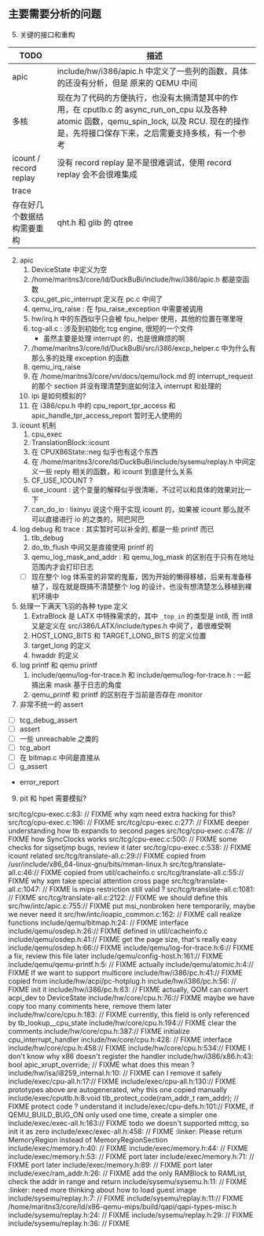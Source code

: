 ## 主要需要分析的问题
5. 关键的接口和重构

| TODO                       | 描述                                                                                                                                                                                           |
|----------------------------|------------------------------------------------------------------------------------------------------------------------------------------------------------------------------------------------|
| apic                       | include/hw/i386/apic.h 中定义了一些列的函数，具体的还没有分析，但是 原来的 QEMU 中间                                                                                                           |
| 多核                       | 现在为了代码的方便执行，也没有太搞清楚其中的作用，在 cputlb.c 的 async_run_on_cpu 以及各种 atomic 函数，qemu_spin_lock, 以及 RCU. 现在的操作是，先将接口保存下来，之后需要支持多核，有一个参考 |
| icount / record replay     | 没有 record replay 是不是很难调试，使用 record replay 会不会很难集成                                                                                                                           |
| trace                      |                                                                                                                                                                                                |
| 存在好几个数据结构需要重构 |qht.h 和 glib 的 qtree                                                                                                                                                                |

2. apic
    1. DeviceState 中定义为空
    2. /home/maritns3/core/ld/DuckBuBi/include/hw/i386/apic.h 都是空函数
    3. cpu_get_pic_interrupt 定义在 pc.c 中间了
    4. qemu_irq_raise : 在 fpu_raise_exception 中需要被调用
    5. hw/irq.h 中的东西似乎只会被 fpu_helper 使用，其他的位置在哪里呀
    6. tcg-all.c : 涉及到初始化 tcg engine, 很短的一个文件
        - 虽然主要是处理 interrupt 的，也是很麻烦的啊
    7. /home/maritns3/core/ld/DuckBuBi/src/i386/excp_helper.c 中为什么有那么多的处理 exception 的函数
    8. qemu_irq_raise
    9. 在 /home/maritns3/core/vn/docs/qemu/lock.md 的 interrupt_request 的那个 section 并没有理清楚到底如何注入 interrupt 和处理的
    10. ipi 是如何模拟的?
    11. 在 i386/cpu.h 中的 cpu_report_tpr_access 和 apic_handle_tpr_access_report 暂时无人使用的
4. icount 机制
    1. cpu_exec
    2. TranslationBlock::icount
    3. 在 CPUX86State::neg 似乎也有这个东西
    4. 在 /home/maritns3/core/ld/DuckBuBi/include/sysemu/replay.h 中间定义一些 reply 相关的函数，和 icount 到底是什么关系
    5. CF_USE_ICOUNT ?
    6. use_icount : 这个变量的解释似乎很清晰，不过可以和具体的效果对比一下
    7. can_do_io : lixinyu 说这个用于实现 icount 的，如果被 icount 那么就不可以直接进行 io 的之类的，阿巴阿巴
5. log debug 和 trace : 其实暂时可以补全的, 都是一些 printf 而已
    1. tlb_debug
    2. do_tb_flush 中间又是直接使用 printf 的
    7. qemu_log_mask_and_addr : 和 qemu_log_mask 的区别在于只有在地址范围内才会打印日志
    - [ ] 现在整个 log 体系变的非常的鬼畜，因为开始的懒得移植，后来有准备移植了，现在就是既搞不清楚整个 log 的设计，也没有想清楚怎么移植到裸机环境中
6. 处理一下满天飞羽的各种 type 定义
    1. ExtraBlock 是 LATX 中特殊需求的，其中 `_top_in` 的类型是 int8, 而 int8 又是定义在 src/i386/LATX/include/types.h 中间了，着很难受啊
    2. HOST_LONG_BITS 和 TARGET_LONG_BITS 的定义位置
    3. target_long 的定义
    4. hwaddr 的定义
7. log printf 和 qemu printf
    1. include/qemu/log-for-trace.h 和 include/qemu/log-for-trace.h : 一起搞出来 mask 基于日志的角度
    2. qemu_printf 和 printf 的区别在于当前是否存在 monitor
8. 非常不统一的 assert
  - [ ] tcg_debug_assert
  - [ ] assert
  - [ ] 一些 unreachable 之类的
  - [ ] tcg_abort
  - [ ] 在 bitmap.c 中间是直接从
  - [ ] g_assert
  - error_report
9. pit 和 hpet 需要模拟?

src/tcg/cpu-exec.c:83:  // FIXME why xqm need extra hacking for this?
src/tcg/cpu-exec.c:196:  // FIXME
src/tcg/cpu-exec.c:277:  // FIXME deeper understanding how tb expands to second pages
src/tcg/cpu-exec.c:478:  // FIXME how SyncClocks works
src/tcg/cpu-exec.c:500:    // FIXME some checks for sigsetjmp bugs, review it later
src/tcg/cpu-exec.c:538:      // FIXME icount related
src/tcg/translate-all.c:29:// FIXME copied from /usr/include/x86_64-linux-gnu/bits/mman-linux.h
src/tcg/translate-all.c:46:// FIXME copied from  util/cacheinfo.c
src/tcg/translate-all.c:55:// FIXME why xqm take special attention cross page
src/tcg/translate-all.c:1047:  // FIXME is mips restriction still valid ?
src/tcg/translate-all.c:1081:  // FIXME
src/tcg/translate-all.c:2122:  // FIXME we should define this
src/hw/intc/apic.c:755:// FIXME put msi_nonbroken here temporarily, maybe we never need it
src/hw/intc/ioapic_common.c:162:  // FIXME call realize functions
include/qemu/bitmap.h:24:  // FIXME interface
include/qemu/osdep.h:26:// FIXME defined in util/cacheinfo.c
include/qemu/osdep.h:41:// FIXME get the page size, that's really easy
include/qemu/osdep.h:66:// FIXME
include/qemu/log-for-trace.h:6:// FIXME a fix, review this file later
include/qemu/config-host.h:161:// FIXME
include/qemu/qemu-printf.h:5:  // FIXME actually
include/qemu/atomic.h:4:// FIXME If we want to support multicore
include/hw/i386/pc.h:41:// FIXME copied from include/hw/acpi/pc-hotplug.h
include/hw/i386/pc.h:56:  // FIXME init it
include/hw/i386/pc.h:63:  // FIXME actually, QOM can convert acpi_dev to DeviceState
include/hw/core/cpu.h:76:// FIXME maybe we have copy too many comments here, remove them later
include/hw/core/cpu.h:183:  // FIXME currently, this field is only referenced by tb_lookup__cpu_state
include/hw/core/cpu.h:194:// FIXME clear the comments
include/hw/core/cpu.h:387:// FIXME initialize cpu_interrupt_handler
include/hw/core/cpu.h:428:  // FIXME interface
include/hw/core/cpu.h:458:// FIXME
include/hw/core/cpu.h:534:// FIXME I don't know why x86 doesn't register the handler
include/hw/i386/x86.h:43:  bool apic_xrupt_override; // FIXME what does this mean ?
include/hw/isa/i8259_internal.h:10:  // FIXME can I remove it safely
include/exec/cpu-all.h:17:// FIXME
include/exec/cpu-all.h:130:// FIXME prototypes above are autogenerated, why this one copied  manually
include/exec/cputlb.h:8:void tlb_protect_code(ram_addr_t ram_addr); // FIXME protect code ? understand it
include/exec/cpu-defs.h:101:// FIXME, if QEMU_BUILD_BUG_ON only used one time, create a simpler one
include/exec/exec-all.h:163:// FIXME todo we doesn't supported mttcg, so init it as zero
include/exec/exec-all.h:458:  // FIXME :linker: Please return MemoryRegion instead of MemoryRegionSection
include/exec/memory.h:40:  // FIXME
include/exec/memory.h:44:  // FIXME
include/exec/memory.h:53:  // FIXME port later
include/exec/memory.h:71:  // FIXME port later
include/exec/memory.h:89:  // FIXME port later
include/exec/ram_addr.h:26:  // FIXME add the only RAMBlock to RAMList, check the addr in range and return
include/sysemu/sysemu.h:11:  // FIXME :linker: need more thinking about how to load guest image
include/sysemu/replay.h:7:  // FIXME
include/sysemu/replay.h:11:// FIXME /home/maritns3/core/ld/x86-qemu-mips/build/qapi/qapi-types-misc.h
include/sysemu/replay.h:24:  // FIXME
include/sysemu/replay.h:29:  // FIXME
include/sysemu/replay.h:36:  // FIXME
